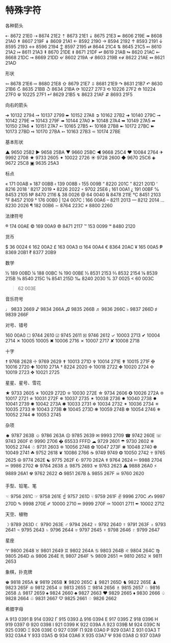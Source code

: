 特殊字符
==================

各种箭头 

⇠ 8672 21E0 
⇢ 8674 21E2 
⇡ 8673 21E1 
⇣ 8675 21E3 
↞ 8606 219E 
↠ 8608 21A0 
↟ 8607 219F 
↡ 8609 21A1 
← 8592 2190 
→ 8594 2192 
↑ 8593 2191 
↓ 8595 2193 
↔ 8596 2194 
↕ 8597 2195 
⇄ 8644 21C4 
⇅ 8645 21C5 
↢ 8610 21A2 
↣ 8611 21A3 
⇞ 8670 21DE 
⇟ 8671 21DF 
↫ 8619 21AB 
↬ 8620 21AC 
⇜ 8668 21DC 
⇝ 8669 21DD 
↚ 8602 219A 
↛ 8603 219B 
↮ 8622 21AE 
↭ 8621 21AD 

形状 

⇦ 8678 21E6 
⇨ 8680 21E8 
⇧ 8679 21E7 
⇩ 8681 21E9 
↷ 8631 21B7 
↶ 8630 21B6 
↻ 8635 21BB 
↺ 8634 21BA 
⟳ 10227 27F3 
⟲ 10226 27F2 
⟰ 10224 27F0 
⟱ 10225 27F1 
↵ 8629 21B5 
↯ 8623 21AF 
⇵ 8693 21F5 

向右的箭头 

➔ 10132 2794 
➙ 10137 2799 
➨ 10152 27A8 
➲ 10162 27B2 
➜ 10140 279C 
➞ 10142 279E 
➟ 10143 279F 
➠ 10144 27A0 
➤ 10148 27A4 
➥ 10149 27A5 
➦ 10150 27A6 
➧ 10151 27A7 
➵ 10165 27B5 
➸ 10168 27B8 
➼ 10172 27BC 
➽ 10173 27BD 
➺ 10170 27BA 
➳ 10163 27B3 
➾ 10174 27BE 

基本形状 

▲ 9650 25B2 
► 9658 25BA 
▼ 9660 25BC 
◄ 9668 25C4 
❤ 10084 2764 
✈ 9992 2708 
★ 9733 2605 
✦ 10022 2726 
☀ 9728 2600 
◆ 9670 25C6 
◈ 9672 25C8 
▣ 9635 25A3 

标点 

« 171 00AB 
» 187 00BB 
‹ 139 008B 
› 155 009B 
“ 8220 201C 
” 8221 201D 
‘ 8216 2018 
’ 8217 2019 
• 8226 2022 
◦ 9702 25E6 
¡ 161 00A1 
¿ 191 00BF 
℅ 8453 2105 
№ 8470 2116 
& 38 0026 
@ 64 0040 
℞ 8478 211E 
℃ 8451 2103 
℉ 8457 2109 
° 176 00B0 
| 124 007C 
¦ 166 00A6 
– 8211 2013 
— 8212 2014 
… 8230 2026 
¶ 182 00B6 
∼ 8764 223C 
≠ 8800 2260 

法律符号 

® 174 00AE 
© 169 00A9 
℗ 8471 2117 
™ 153 0099 
℠ 8480 2120 

货币 

$ 36 0024 
¢ 162 00A2 
£ 163 00A3 
¤ 164 00A4 
€ 8364 20AC 
¥ 165 00A5 
₱ 8369 20B1 
₹ 8377 20B9 

数学 

½ 189 00BD 
¼ 188 00BC 
¾ 190 00BE 
⅓ 8531 2153 
⅔ 8532 2154 
⅛ 8539 215B 
⅜ 8540 215C 
⅝ 8541 215D 
‰ 8240 2030 
% 37 0025 
< 60 003C 
> 62 003E 

音乐符号 

♩ 9833 2669 
♪ 9834 266A 
♫ 9835 266B 
♬ 9836 266C 
♭ 9837 266D 
♯ 9839 266F 

对号、错号 

160 00A0 
☐ 9744 2610 
☑ 9745 2611 
☒ 9746 2612 
✓ 10003 2713 
✔ 10004 2714 
✕ 10005 10005 
✖ 10006 2716 
✗ 10007 2717 
✘ 10008 2718 

十字 

☨ 9768 2628 
☩ 9769 2629 
✝ 10013 271D 
✞ 10014 271E 
✟ 10015 271F 
✠ 10016 2720 
✚ 10010 271A 
† 8224 2020 
✢ 10018 2722 
✤ 10020 2724 
✣ 10019 2723 
✥ 10021 2725 

星星、星号、雪花 

★ 9733 2605 
✭ 10029 272D 
✮ 10030 272E 
☆ 9734 2606 
✪ 10026 272A 
✡ 10017 2721 
✯ 10031 272F 
✵ 10037 2735 
✶ 10038 2736 
✸ 10040 2738 
✹ 10041 2739 
✺ 10042 273A 
✱ 10033 2731 
✲ 10034 2732 
✴ 10036 2734 
✳ 10035 2733 
✻ 10043 273B 
✽ 10045 273D 
❋ 10059 274B 
❆ 10054 2746 
❄ 10052 2744 
❅ 10053 2745 

杂项 

☻ 9787 263B 
☺ 9786 263A 
☹ 9785 2639 
✉ 9993 2709 
☎ 9742 260E 
☏ 9743 260F 
✆ 9990 2706 
� 65533 FFFD 
☁ 9729 2601 
☂ 9730 2602 
❄ 10052 2744 
☃ 9731 2603 
❈ 10056 2748 
✿ 10047 273F 
❀ 10048 2740 
❁ 10049 2741 
☘ 9752 2618 
❦ 10086 2766 
☕ 9749 9749 
❂ 10050 2742 
☥ 9765 2625 
☮ 9774 262E 
☯ 9775 262F 
☪ 9770 262A 
☤ 9764 2624 
✄ 9988 2704 
✂ 9986 2702 
☸ 9784 2638 
⚓ 9875 2693 
☣ 9763 2623 
⚠ 9888 26A0 
⚡ 9889 26A1 
☢ 9762 2622 
♻ 9851 267B 
♿ 9855 267F 
☠ 9760 2620 

手型、铅笔、笔 

☜ 9756 261C 
☞ 9758 261E 
☝ 9757 261D 
☟ 9759 261F 
✌ 9996 270C 
✍ 9997 270D 
✎ 9998 270E 
✐ 10000 2710 
✏ 9999 270F 
✑ 10001 2711 
✒ 10002 2712 

天空、植物 

☽ 9789 263D 
☾ 9790 263E 
♂ 9794 2642 
♀ 9792 2640 
☿ 9791 263F 
♁ 9793 2641 
♃ 9795 2643 
♄ 9796 2644 
♅ 9797 2645 
♆ 9798 2646 
♇ 9799 2647 

星座 

♈ 9800 2648 
♉ 9801 2649 
♊ 9802 264A 
♋ 9803 264B 
♌ 9804 264C 
♍ 9805 264D 
♎ 9806 264E 
♏ 9807 264F 
♑ 9809 2651 
♒ 9810 2652 
♓ 9811 2653 

象棋，扑克牌 

♚ 9818 265A 
♛ 9819 265B 
♜ 9820 265C 
♝ 9821 265D 
♞ 9822 265E 
♟ 9823 265F 
♔ 9812 2654 
♕ 9813 2655 
♖ 9814 2656 
♗ 9815 2657 
♘ 9816 2658 
♙ 9817 2659 
♠ 9824 2660 
♣ 9827 2663 
♥ 9829 2665 
♦ 9830 2666 
♤ 9828 2664 
♧ 9831 2667 
♡ 9825 2661 
♢ 9826 2662 

希腊字母 

Α 913 0391 
Β 914 0392 
Γ 915 0393 
Δ 916 0394 
Ε 917 0395 
Ζ 918 0396 
Η 919 0397 
Θ 920 0398 
Ι 921 0399 
Κ 922 039A 
Λ 923 039B 
Μ 924 039C 
Ν 925 039D 
Ξ 926 039E 
Ο 927 039F 
Π 928 03A0 
Ρ 929 03A1 
Σ 931 03A3 
Τ 932 03A4 
Υ 933 03A5 
Φ 934 03A6 
Χ 935 03A7 
Ψ 936 03A8 
Ω 937 03A9 
